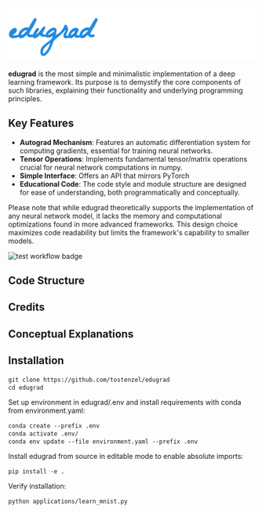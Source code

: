 ![](/edugrad-header.png)


**edugrad** is the most simple and minimalistic implementation of a deep learning framework. Its purpose is to demystify the core components of such libraries, explaining their functionality and underlying programming principles.

## Key Features
- **Autograd Mechanism**: Features an automatic differentiation system for computing gradients, essential for training neural networks.
- **Tensor Operations**: Implements fundamental tensor/matrix operations crucial for neural network computations in numpy.
- **Simple Interface**: Offers an API that mirrors PyTorch
- **Educational Code**: The code style and module structure are designed for ease of understanding, both programmatically and conceptually.

Please note that while edugrad theoretically supports the implementation of any neural network model, it lacks the memory and computational optimizations found in more advanced frameworks. This design choice maximizes code readability but limits the framework's capability to smaller models.

![test workflow badge](https://github.com/tostenzel/edugrad/actions/workflows/Tests.yaml/badge.svg)


## Code Structure

## Credits

## Conceptual Explanations


## Installation

```
git clone https://github.com/tostenzel/edugrad
cd edugrad
```

Set up environment in edugrad/.env and install requirements with conda from environment.yaml:
```
conda create --prefix .env
conda activate .env/
conda env update --file environment.yaml --prefix .env
```
Install edugrad from source in editable mode to enable absolute imports:
```
pip install -e .
```
Verify installation:
```
python applications/learn_mnist.py
```
